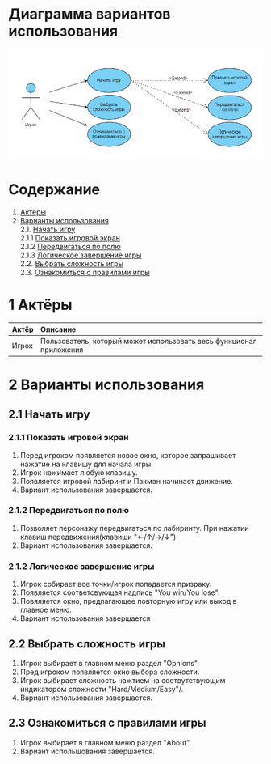 # Диаграмма вариантов использования

![Диаграмма вариантов использования](https://github.com/BoryaD/PacMan/blob/master/Images/Diagrams/Use_case.png)

# Содержание

1. [Актёры](#1) <br>
2. [Варианты использования](#2) <br>
    2.1. [Начать игру](#2.1) <br>
      2.1.1 [Показать игровой экран](#2.1.1) <br>
      2.1.2 [Передвигаться по полю](#2.1.2) <br>
      2.1.3 [Логическое завершение игры](#2.1.3) <br>
    2.2. [Выбрать сложность игры](#2.2) <br>
    2.3. [Ознакомиться с правилами игры](#2.3) <br>
    
        
 <a name="1"/>
 
 # 1 Актёры
 
| Актёр | Описание |
|:--|:--|
| Игрок | Пользователь, который может использовать весь функционал приложения |

<a name="2"/>

# 2 Варианты использования

<a name="2.1"/>

## 2.1 Начать игру

<a name="2.1.1"/>

### 2.1.1 Показать игровой экран
1. Перед игроком появляется новое окно, которое запрашивает нажатие на клавишу для начала игры.<br>
2. Игрок нажимает любую клавишу.<br>
3. Появляется игровой лабиринт и Пакмэн начинает движение.
4. Вариант использования завершается.

<a name="2.1.2"/>

### 2.1.2 Передвигаться по полю
1. Позволяет персонажу передвигаться по лабиринту. При нажатии клавиш передвижения(клавиши "←/↑/→/↓")
2. Вариант использования завершается.

<a name="2.1.3"/>

### 2.1.2 Логическое завершение игры
1. Игрок собирает все точки/игрок попадается призраку. 
2. Появляется соответсвующая надпись "You win/You lose".
3. Повяляется окно, предлагающее повторную игру или выход в главное меню.
4. Вариант использования завершается

<a name="2.2"/>

## 2.2 Выбрать сложность игры
1. Игрок выбирает в главном меню раздел "Opnions".
2. Пред игроком появляется окно выбора сложности.
3. Игрок выбирает сложность нажтием на соотвутствующим индикатором сложности "Hard/Medium/Easy"/.
4. Вариант использования завершается.

<a name="2.3"/>

## 2.3 Ознакомиться с правилами игры
1. Игрок выбирает в главном меню раздел "About".
2. Вариант испольщования завершается.

